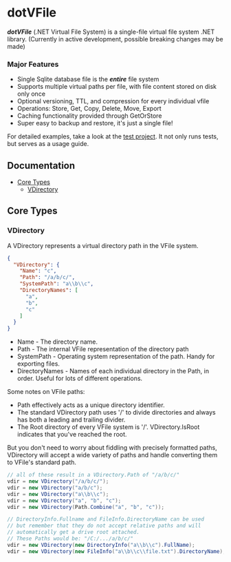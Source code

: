 # dotVFile
**_dotVFile_** (.NET Virtual File System) is a single-file virtual file system .NET library.
(Currently in active development, possible breaking changes may be made)

### Major Features
- Single Sqlite database file is the **_entire_** file system
- Supports multiple virtual paths per file, with file content stored on disk only once
- Optional versioning, TTL, and compression for every individual vfile
- Operations: Store, Get, Copy, Delete, Move, Export
- Caching functionality provided through GetOrStore
- Super easy to backup and restore, it's just a single file!

For detailed examples, take a look at the [test project](https://github.com/wdorsey/dotVFile/blob/master/dotVFile.Test/Program.cs). It not only runs tests, but serves as a usage guide.

## Documentation

- [Core Types](#core-types)
	- [VDirectory](#vdirectory)

## Core Types

### VDirectory
A VDirectory represents a virtual directory path in the VFile system.

```JSON
{
  "VDirectory": {
    "Name": "c",
    "Path": "/a/b/c/",
    "SystemPath": "a\\b\\c",
    "DirectoryNames": [
      "a",
      "b",
      "c"
    ]
  }
}
```

- Name - The directory name.
- Path - The internal VFile representation of the directory path
- SystemPath - Operating system representation of the path. Handy for exporting files.
- DirectoryNames - Names of each individual directory in the Path, in order. Useful for lots of different operations.

Some notes on VFile paths:
- Path effectively acts as a unique directory identifier.
- The standard VDirectory path uses '/' to divide directories and always has both a leading and trailing divider. 
- The Root directory of every VFile system is '/'. VDirectory.IsRoot indicates that you've reached the root.

But you don't need to worry about fiddling with precisely formatted paths, VDirectory will accept a wide variety of paths and handle converting them to VFile's standard path.
```C#
// all of these result in a VDirectory.Path of "/a/b/c/"
vdir = new VDirectory("/a/b/c/");
vdir = new VDirectory("a/b/c");
vdir = new VDirectory("a\\b\\c");
vdir = new VDirectory("a", "b", "c");
vdir = new VDirectory(Path.Combine("a", "b", "c"));

// DirectoryInfo.Fullname and FileInfo.DirectoryName can be used
// but remember that they do not accept relative paths and will
// automatically get a drive root attached.
// These Paths would be: "/C:/.../a/b/c/"
vdir = new VDirectory(new DirectoryInfo("a\\b\\c").FullName);
vdir = new VDirectory(new FileInfo("a\\b\\c\\file.txt").DirectoryName);
```